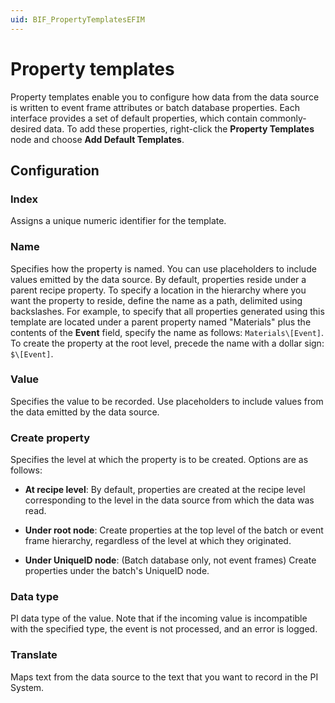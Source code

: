 ```yaml
---
uid: BIF_PropertyTemplatesEFIM
---
```


# Property templates

<!-- Customized for FactoryTalk. Removed "UOM" option and "Advanced Features"-->

Property templates enable you to configure how data from the data source is written to event frame attributes or batch database properties. Each interface provides a set of default properties, which contain commonly-desired data. To add these properties, right-click the **Property Templates** node and choose **Add Default Templates**.

## Configuration

### Index

Assigns a unique numeric identifier for the template. 

### Name
    
Specifies how the property is named. You can use placeholders to include values emitted by the data source. By default, properties reside under a parent recipe property. To specify a location in the hierarchy where you want the property to reside, define the name as a path, delimited using backslashes. For example, to specify that all properties generated using this template are located under a parent property named "Materials" plus the contents of the **Event** field, specify the name as follows: `Materials\[Event]`. To create the property at the root level, precede the name with a dollar sign: `$\[Event]`. 

### Value
    
Specifies the value to be recorded. Use placeholders to include values from the data emitted by the data source. 

### Create property
    
Specifies the level at which the property is to be created. Options are as follows:

* **At recipe level**: By default, properties are created at the recipe level corresponding to the level in the data source from which the data was read.

* **Under root node**: Create properties at the top level of the batch or event frame hierarchy, regardless of the level at which they originated.

* **Under UniqueID node**: (Batch database only, not event frames) Create properties under the batch's UniqueID node.

### Data type
    
PI data type of the value. Note that if the incoming value is incompatible with the specified type, the event is not processed, and an error is logged. 

### Translate

Maps text from the data source to the text that you want to record in the PI System. 

